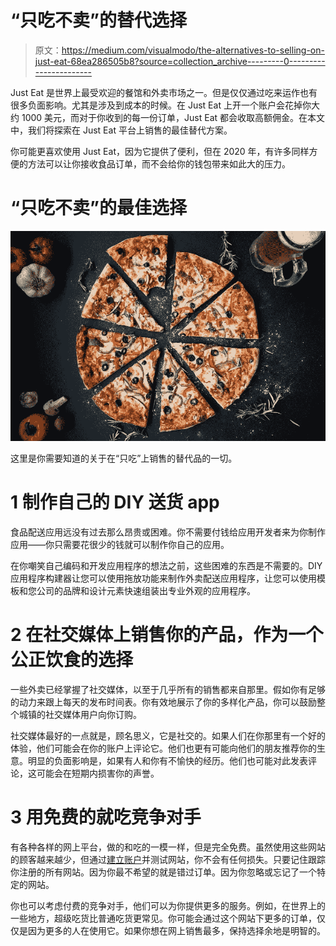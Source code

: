# “只吃不卖”的替代选择

> 原文：<https://medium.com/visualmodo/the-alternatives-to-selling-on-just-eat-68ea286505b8?source=collection_archive---------0----------------------->

Just Eat 是世界上最受欢迎的餐馆和外卖市场之一。但是仅仅通过吃来运作也有很多负面影响。尤其是涉及到成本的时候。在 Just Eat 上开一个账户会花掉你大约 1000 美元，而对于你收到的每一份订单，Just Eat 都会收取高额佣金。在本文中，我们将探索在 Just Eat 平台上销售的最佳替代方案。

你可能更喜欢使用 Just Eat，因为它提供了便利，但在 2020 年，有许多同样方便的方法可以让你接收食品订单，而不会给你的钱包带来如此大的压力。

# “只吃不卖”的最佳选择

![](img/98905e710c496e6f8dd48357f773f0bd.png)

这里是你需要知道的关于在“只吃”上销售的替代品的一切。

# 1 制作自己的 DIY 送货 app

食品配送应用远没有过去那么昂贵或困难。你不需要付钱给应用开发者来为你制作应用——你只需要花很少的钱就可以制作你自己的应用。

在你嘲笑自己编码和开发应用程序的想法之前，这些困难的东西是不需要的。DIY 应用程序构建器让您可以使用拖放功能来制作外卖配送应用程序，让您可以使用模板和您公司的品牌和设计元素快速组装出专业外观的应用程序。

# 2 在社交媒体上销售你的产品，作为一个公正饮食的选择

一些外卖已经掌握了社交媒体，以至于几乎所有的销售都来自那里。假如你有足够的动力来跟上每天的发布时间表。你有效地展示了你的多样化产品，你可以鼓励整个城镇的社交媒体用户向你订购。

社交媒体最好的一点就是，顾名思义，它是社交的。如果人们在你那里有一个好的体验，他们可能会在你的账户上评论它。他们也更有可能向他们的朋友推荐你的生意。明显的负面影响是，如果有人和你有不愉快的经历。他们也可能对此发表评论，这可能会在短期内损害你的声誉。

# 3 用免费的就吃竞争对手

有各种各样的网上平台，做的和吃的一模一样，但是完全免费。虽然使用这些网站的顾客越来越少，但通过[建立账户](https://visualmodo.com/password-manager-usage-guide/)并测试网站，你不会有任何损失。只要记住跟踪你注册的所有网站。因为你最不希望的就是错过订单。因为你忽略或忘记了一个特定的网站。

你也可以考虑付费的竞争对手，他们可以为你提供更多的服务。例如，在世界上的一些地方，超级吃货比普通吃货更常见。你可能会通过这个网站下更多的订单，仅仅是因为更多的人在使用它。如果你想在网上销售最多，保持选择余地是明智的。
